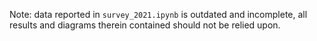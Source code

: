 Note: data reported in `survey_2021.ipynb` is outdated and incomplete, all results and diagrams therein contained should
not be relied upon.